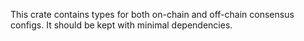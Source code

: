 This crate contains types for both on-chain and off-chain consensus configs.
It should be kept with minimal dependencies.
